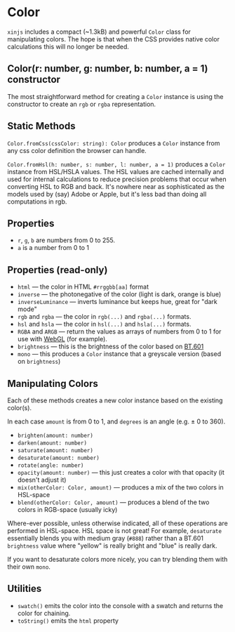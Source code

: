 # Color

`xinjs` includes a compact (~1.3kB) and powerful `Color` class for manipulating colors.
The hope is that when the CSS provides native color calculations this will no
longer be needed.

## Color(r: number, g: number, b: number, a = 1) constructor

The most straightforward method for creating a `Color` instance is using
the constructor to create an `rgb` or `rgba` representation.

## Static Methods

`Color.fromCss(cssColor: string): Color` produces a `Color` instance from any
css color definition the browser can handle.

`Color.fromHsl(h: number, s: number, l: number, a = 1)` produces a `Color` 
instance from HSL/HSLA values. The HSL values are cached internally and 
used for internal calculations to reduce precision problems that occur
when converting HSL to RGB and back. It's nowhere near as sophisticated as
the models used by (say) Adobe or Apple, but it's less bad than doing all
computations in rgb.

## Properties

- `r`, `g`, `b` are numbers from 0 to 255.
- `a` is a number from 0 to 1

## Properties (read-only)

- `html` — the color in HTML `#rrggbb[aa]` format
- `inverse` — the photonegative of the color (light is dark, orange is blue)
- `inverseLuminance` — inverts luminance but keeps hue, great for "dark mode"
- `rgb` and `rgba` — the color in `rgb(...)` and `rgba(...)` formats.
- `hsl` and `hsla` — the color in `hsl(...)` and `hsla(...)` formats.
- `RGBA` and `ARGB` — return the values as arrays of numbers from 0 to 1 for use with
  [WebGL](https://developer.mozilla.org/en-US/docs/Web/API/WebGL_API) (for example). 
- `brightness` — this is the brightness of the color based on [BT.601](https://www.itu.int/rec/R-REC-BT.601)
- `mono` — this produces a `Color` instance that a greyscale version (based on `brightness`)

## Manipulating Colors

Each of these methods creates a new color instance based on the existing color(s).

In each case `amount` is from 0 to 1, and `degrees` is an angle (e.g. ± 0 to 360).

- `brighten(amount: number)`
- `darken(amount: number)`
- `saturate(amount: number)`
- `desaturate(amount: number)`
- `rotate(angle: number)`
- `opacity(amount: number)` — this just creates a color with that opacity (it doesn't adjust it)
- `mix(otherColor: Color, amount)` — produces a mix of the two colors in HSL-space
- `blend(otherColor: Color, amount)` — produces a blend of the two colors in RGB-space (usually icky)

Where-ever possible, unless otherwise indicated, all of these operations are performed in HSL-space.
HSL space is not great! For example, `desaturate` essentially blends you with medium gray (`#888`)
rather than a BT.601 `brightness` value where "yellow" is really bright and "blue" is really dark.

If you want to desaturate colors more nicely, you can try blending them with their own `mono`.

## Utilities

- `swatch()` emits the color into the console with a swatch and returns the color for chaining.
- `toString()` emits the `html` property